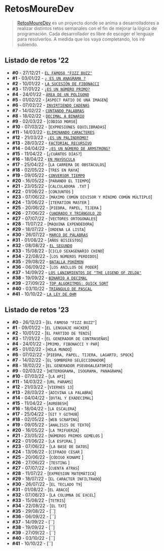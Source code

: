 # RetosMoureDev

> [RetosMoureDev](https://retosdeprogramacion.com/semanales2022) es un proyecto donde se anima a desarrolladores a realizar distintos retos semanales con el fin de mejorar la lógica de programación. Cada desarrollador es libre de escoger el lenguaje para resolverlos. A medida que los vaya completando, los iré subiendo.

## Listado de retos '22

* **#0** - 27/12/21 - [`EL FAMOSO "FIZZ BUZZ"`](https://github.com/dvd23m/RetosMoureDev/tree/main/Reto1_fizzbizz)
* **#1** - 03/01/22 - [`¿ ES UN ANAGRAMA ?`](https://github.com/dvd23m/RetosMoureDev/tree/main/Reto2_Anagrama)
* **#2** - 10/01/22 - [`LA SUCESIÓN DE FIBONACCI`](https://github.com/dvd23m/RetosMoureDev/tree/main/Reto3_Fibonacci)
* **#3** - 17/01/22 - [`¿ES UN NÚMERO PRIMO?`](https://github.com/dvd23m/RetosMoureDev/tree/main/Reto3_NumerosPrimos)
* **#4** - 24/01/22 - [`ÁREA DE UN POLÍGONO`](https://github.com/dvd23m/RetosMoureDev/tree/main/Reto4_AreaPoligono)
* **#5** - 01/02/22 - [`ASPECT RATIO DE UNA IMAGEN`]
* **#6** - 07/02/22 - [`INVIRTIENDO CADENAS`](https://github.com/dvd23m/RetosMoureDev/tree/main/Reto6_InvirtiendoCadenas)
* **#7** - 14/02/22 - [`CONTANDO PALABRAS`](https://github.com/dvd23m/RetosMoureDev/tree/main/Reto7_ContarPalabras)
* **#8** - 18/02/22 - [`DECIMAL A BINARIO`](https://github.com/dvd23m/RetosMoureDev/tree/main/Reto8_DecimalBinario)
* **#9** - 02/03/22 - [`CÓDIGO MORSE`]
* **#10** - 07/03/22 - [`EXPRESIONES EQUILIBRADAS`]
* **#11** - 14/03/22 - [`ELIMINANDO CARACTERES`](https://github.com/dvd23m/RetosMoureDev/tree/main/Reto11_eliminandoCaracteres)
* **#12** - 21/03/22 - [`¿ES UN PALÍNDROMO?`](https://github.com/dvd23m/RetosMoureDev/tree/main/Reto12_palindromo)
* **#13** - 28/03/22 - [`FACTORIAL RECURSIVO`](https://github.com/dvd23m/RetosMoureDev/tree/main/Reto13_Factorial)
* **#14** - 04/04/22 - [`¿ES UN NÚMERO DE ARMSTRONG?`](https://github.com/dvd23m/RetosMoureDev/tree/main/Reto14_Amstrong)
* **#15** - 11/04/22 - [`¿CUÁNTOS DÍAS?`]
* **#16** - 18/04/22 - [`EN MAYÚSCULA`](https://github.com/dvd23m/RetosMoureDev/tree/main/Reto18_EnMayuscula)
* **#17** - 25/04/22 - [`LA CARRERA DE OBSTÁCULOS`]
* **#18** - 02/05/22 - [`TRES EN RAYA`]
* **#19** - 09/05/22 - [`CONVERSOR TIEMPO`](https://github.com/dvd23m/RetosMoureDev/tree/main/reto19_conversorTiempo)
* **#20** - 16/05/22 - [`PARANDO EL TIEMPO`]
* **#21** - 23/05/22 - [`CALCULADORA .TXT` ]
* **#22** - 01/06/22 - [`CONJUNTOS` ]
* **#23** - 07/06/22 - [`MÁXIMO COMÚN DIVISOR Y MÍNIMO COMÚN MÚLTIPLO`]
* **#24** - 13/06/22 - [`ITERATION MASTER` ]
* **#25** - 20/06/22 - [`PIEDRA, PAPEL, TIJERA` ]
* **#26** - 27/06/22 - [`CUADRADO Y TRIÁNGULO 2D` ](https://github.com/dvd23m/RetosMoureDev/tree/main/reto26_CuadradoTriangulo)
* **#27** - 07/07/22 - [`VECTORES ORTOGONALES`]
* **#28** - 11/07/22 - [`MÁQUINA EXPENDEDORA`]
* **#29** - 18/07/22 - [`ORDENA LA LISTA`]
* **#30** - 26/07/22 - [`MARCO DE PALABRAS`](https://github.com/dvd23m/RetosMoureDev/tree/main/reto30_MarcoDePalabras)
* **#31** - 01/08/22 - [`AÑOS BISIESTOS`]
* **#32** - 08/08/22 - [`EL SEGUNDO`](https://github.com/dvd23m/RetosMoureDev/tree/main/Reto32_elSegundo)
* **#33** - 15/08/22 - [`CICLO SEXAGENARIO CHINO`]
* **#34** - 22/08/22 - [`LOS NÚMEROS PERDIDOS`]
* **#35** - 29/08/22 - [`BATALLA POKÉMON`](https://github.com/dvd23m/RetosMoureDev/tree/main/Reto35_BatallaPokemon)
* **#36** - 06/09/22 - [`LOS ANILLOS DE PODER`]
* **#37** - 14/09/22 - [`LOS LANZAMIENTOS DE "THE LEGEND OF ZELDA"`](https://github.com/dvd23m/RetosMoureDev/tree/main/Reto37_Zelda)  
* **#38** - 19/09/22 - [`BINARIO A DECIMAL`](https://github.com/dvd23m/RetosMoureDev/tree/main/Reto38_BinarioaDecimal)
* **#39** - 27/09/22 - [`TOP ALGORITMOS: QUICK SORT`](https://github.com/dvd23m/RetosMoureDev/tree/main/Reto39_QuickSort)
* **#40** - 03/10/22 - [`TRIÁNGULO DE PASCAL`](https://github.com/dvd23m/RetosMoureDev/tree/main/Reto_40_TrianguloDePascal)
* **#41** - 10/10/22 - [`LA LEY DE OHM`](https://github.com/dvd23m/RetosMoureDev/tree/main/Reto41_LeyOhm)

## Listado de retos '23

* **#0** - 26/12/23 - [`EL FAMOSO "FIZZ BUZZ"`]
* **#1** - 09/01/22 - [`EL LENGUAJE HACKER`]
* **#2** - 10/01/22 - [`EL PARTIDO DE TENIS`]
* **#3** - 17/01/22 - [`EL GENERADOR DE CONTRASEÑAS`]
* **#4** - 24/01/22 - [`PRIMO, FIBONACCI Y PAR`]
* **#5** - 01/02/22 - [`HOLA MUNDO`]
* **#6** - 07/02/22 - [`PIEDRA, PAPEL, TIJERA, LAGARTO, SPOCK`]
* **#7** - 14/02/22 - [`EL SOMBRERO SELECCIONADOR`]
* **#8** - 18/02/22 - [`EL GENERADOR PSEUDOALEATORIO`]
* **#9** - 02/03/22 - [`HETEROGRAMA, ISOGRAMA, PANAGRAMA`]
* **#10** - 07/03/22 - [`LA API`]
* **#11** - 14/03/22 - [`URL PARAMS`]
* **#12** - 21/03/22 - [`VIERNES 13`]
* **#13** - 28/03/22 - [`ADIVINA LA PALABRA`]
* **#14** - 04/04/22 - [`OVTAL Y EXADECIMAL`]
* **#15** - 11/04/22 - [`AUREBESH`]
* **#16** - 18/04/22 - [`LA ESCALERA`]
* **#17** - 25/04/22 - [`GIT Y GITHUB`]
* **#18** - 02/05/22 - [`WEB SCRAPING`]
* **#19** - 09/05/22 - [`ANALISIS DE TEXTO`]
* **#20** - 16/05/22 - [`LA TRIFUERZA`]
* **#21** - 23/05/22 - [`NÚMEROS PRIMOS GEMELOS` ]
* **#22** - 01/06/22 - [`LA ESPIRAL` ]
* **#23** - 07/06/22 - [`LA BASE DE DATOS`]
* **#24** - 13/06/22 - [`CIFRADO CÉSAR` ]
* **#25** - 20/06/22 - [`CÓDIGO KONAMI` ]
* **#26** - 27/06/22 - [`TESTING` ]
* **#27** - 07/07/22 - [`CUENTA ATRAS`]
* **#28** - 11/07/22 - [`EXPRESION MATEMÁTICA`]
* **#29** - 18/07/22 - [`EL CARÁCTER INFILTRADO`]
* **#30** - 26/07/22 - [`EL TECLADO T9`]
* **#31** - 01/08/22 - [`EL ÁBACO`]
* **#32** - 07/08/23 - [`LA COLUMNA DE EXCEL`]
* **#33** - 15/08/22 - [`TETRIS`]
* **#34** - 22/08/22 - [`EL TXT`]
* **#35** - 29/08/22 - [``]
* **#36** - 06/09/22 - [``]
* **#37** - 14/09/22 - [``]
* **#38** - 19/09/22 - [``]
* **#39** - 27/09/22 - [``]
* **#40** - 03/10/22 - [``]
* **#41** - 10/10/22 - [``]
